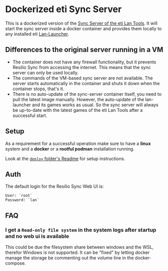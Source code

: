 # Dockerized eti Sync Server

This is a dockerized version of the [Sync Server of the eti Lan Tools](https://www.eti-lan.xyz/sync_server.php).
It will start the sync server inside a docker container and provides them locally to any installed eti [Lan-Launcher](https://www.eti-lan.xyz/).

## Differences to the original server running in a VM

* The container does not have any firewall functionality, but it prevents Resilio Sync from accessing the internet.
  This means that the sync server can only be used locally.
* The commands of the VM-based sync server are not available. 
  The server starts automatically in the container and shuts it down when the container stops, that's it.
* There is no auto-update of the sync-server container itself, you need to pull the latest image manually.
  However, the auto-update of the lan-launcher and its games works as usual.
  So the sync server will always be up-to-date with the latest games of the eti Lan Tools after a successful start.

## Setup

As a requirement for a successful operation make sure to have a __linux__ system and a __docker__ or a __rootful podman__ installation running.

Look at the [`deploy` folder's Readme](deploy/README.md) for setup instructions.

## Auth

The default login for the Resilio Sync Web UI is:

```
User: `root`
Password: `lan`
```

## FAQ

### I get a `Read-only file system` in the system logs after startup and no web ui is available

This could be due the filesystem share between windows and the WSL, therefor Windows is not supported.
It can be "fixed" by letting docker manage the storage be commenting out the volume line in the docker-compose.
